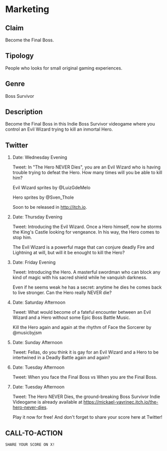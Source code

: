 # Marketing

## Claim

Become the Final Boss.

## Tipology

People who looks for small original gaming experiences.

## Genre

Boss Survivor

## Description

Become the Final Boss in this Indie Boss Survivor videogame where you control an Evil Wizard trying to kill an inmortal Hero.

## Twitter

1.  Date: Wednesday Evening

    Tweet: In "The Hero NEVER Dies", you are an Evil Wizard who is having trouble trying to defeat the Hero. How many times will you be able to kill him?

    Evil Wizard sprites by @LuizGdeMelo

    Hero sprites by @Sven_Thole

    Soon to be released in http://itch.io.

2.  Date: Thursday Evening

    Tweet: Introducing the Evil Wizard. Once a Hero himself, now he storms the King's Castle looking for vengeance. In his way, the Hero comes to stop him.

    The Evil Wizard is a powerful mage that can conjure deadly Fire and Lightning at will, but will it be enought to kill the Hero?

3.  Date: Friday Evening

    Tweet: Introducing the Hero. A masterful swordman who can block any kind of magic with his sacred shield while he vanquish darkness. 

    Even if he seems weak he has a secret: anytime he dies he comes back to live stronger. Can the Hero really NEVER die?

4.  Date: Saturday Afternoon

    Tweet: What would become of a fateful encounter between an Evil Wizard and a Hero without some Epic Boss Battle Music.

    Kill the Hero again and again at the rhythm of Face the Sorcerer by @musicbyjsm

5.  Date: Sunday Afternoon

    Tweet: Fellas, do you think it is gay for an Evil Wizard and a Hero to be intertwined in a Deadly Battle again and again?

6.  Date: Tuesday Afternoon

    Tweet: When you face the Final Boss vs When you are the Final Boss.

7.  Date: Tuesday Afternoon

    Tweet: The Hero NEVER Dies, the ground-breaking Boss Survivor Indie Videogame is already available at https://mickael-vavrinec.itch.io/the-hero-never-dies.

    Play it now for free! And don't forget to share your score here at Twitter!

## CALL-TO-ACTION

    SHARE YOUR SCORE ON X!